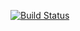 [![Build Status](https://travis-ci.org/vuo/conan-rtaudio.svg?branch=master)](https://travis-ci.org/vuo/conan-rtaudio)
